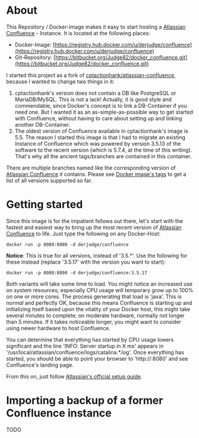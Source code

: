 # About

This Repository / Docker-Image makes it easy to start hosting a [Atlassian
Confluence](https://www.atlassian.com/software/confluence) - Instance. It is
located at the following places:

* Docker-Image: [https://registry.hub.docker.com/u/derjudge/confluence](https://registry.hub.docker.com/u/derjudge/confluence)
* Git-Repository: [https://bitbucket.org/Judge82/docker_confluence.git](https://bitbucket.org/Judge82/docker_confluence.git)

I started this project as a fork of [cptactionhank/atlassian-confluence](https://registry.hub.docker.com/u/cptactionhank/atlassian-confluence),
because I wanted to change two things in it:

1. cptactionhank's version does not contain a DB like PostgreSQL or MariaDB/MySQL.
This is not a lack! Actually, it is good style and commendable, since Docker's
concept is to link a DB-Container if you need one. But I wanted it as an
as-simple-as-possible way to get started with Confluence, without having to care
 about setting up and linking another DB-Container.
2. The oldest version of Confluence available in cptactionhank's image is 5.5.
The reason I started this image is that I had to migrate an existing Instance of 
Confluence which was powered by version 3.5.13 of the software to the recent
version (which is 5.7.4, at the time of this writing). That's why all the
ancient tags/branches are contained in this container.

There are multiple branches named like the corresponding version of [Atlassian
Confluence](https://www.atlassian.com/software/confluence) it contains. Please
see [Docker image's tags](https://registry.hub.docker.com/u/derjudge/confluence/tags/manage/)
 to get a list of all versions supported so far.

# Getting started

Since this image is for the impatient fellows out there, let's start with the
fastest and easiest way to bring up the most recent version of [Atlassian
Confluence](https://www.atlassian.com/software/confluence) to life. Just type
the following on any Docker-Host:

    docker run -p 8080:8080 -d derjudge/confluence

**Notice**: This is true for all versions, instead of '3.5.*'. Use the following
for these instead (replace '3.5.17' with the version you want to start):

    docker run -p 8080:8090 -d derjudge/confluence:3.5.17

Both variants will take some time to load. You might notice an increased use on
system resources; especially CPU usage will temporary grow up to 100% on one or
more cores. The process generating that load is 'java'. This is *normal* and
perfectly OK, because this means Confluence is starting up and initializing
itself based upon the vitality of your Docker host, this might take several
minutes to complete; on moderate hardware, normally not longer than 5 minutes.
If it takes noticeable longer, you might want to consider using newer hardware
to host Confluence.

You can determine that everything has started by CPU usage lowers significant
 and the line 'INFO: Server startup in X ms' appears in '/usr/local/atlassian/confluence/logs/catalina.*.log'.
Once everything has started, you should be able to point your browser to
'http://<ip-of-your-docker-host>:8080' and see Confluence's landing page.

From this on, just follow [Atlassian's official setup guide](https://confluence.atlassian.com/display/DOC/Confluence+Setup+Guide#ConfluenceSetupGuide-InstallationType2.ChooseyourInstallationType).

# Importing a backup of a former Confluence instance

TODO
